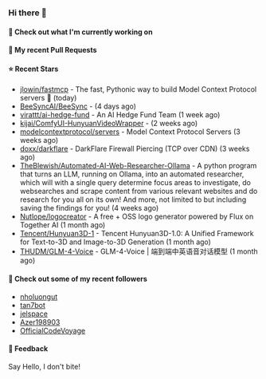 ### Hi there 👋

#### 👷 Check out what I'm currently working on

#### 🔨 My recent Pull Requests


#### ⭐ Recent Stars

- [jlowin/fastmcp](https://github.com/jlowin/fastmcp) - The fast, Pythonic way to build Model Context Protocol servers 🚀  (today)
- [BeeSyncAI/BeeSync](https://github.com/BeeSyncAI/BeeSync) -  (4 days ago)
- [virattt/ai-hedge-fund](https://github.com/virattt/ai-hedge-fund) - An AI Hedge Fund Team (1 week ago)
- [kijai/ComfyUI-HunyuanVideoWrapper](https://github.com/kijai/ComfyUI-HunyuanVideoWrapper) -  (2 weeks ago)
- [modelcontextprotocol/servers](https://github.com/modelcontextprotocol/servers) - Model Context Protocol Servers (3 weeks ago)
- [doxx/darkflare](https://github.com/doxx/darkflare) - DarkFlare Firewall Piercing (TCP over CDN) (3 weeks ago)
- [TheBlewish/Automated-AI-Web-Researcher-Ollama](https://github.com/TheBlewish/Automated-AI-Web-Researcher-Ollama) - A python program that turns an LLM, running on Ollama, into an automated researcher, which will with a single query determine focus areas to investigate, do websearches and scrape content from various relevant websites and do research for you all on its own! And more, not limited to but including saving the findings for you! (4 weeks ago)
- [Nutlope/logocreator](https://github.com/Nutlope/logocreator) - A free &#43; OSS logo generator powered by Flux on Together AI (1 month ago)
- [Tencent/Hunyuan3D-1](https://github.com/Tencent/Hunyuan3D-1) - Tencent Hunyuan3D-1.0: A Unified Framework for Text-to-3D and Image-to-3D Generation (1 month ago)
- [THUDM/GLM-4-Voice](https://github.com/THUDM/GLM-4-Voice) - GLM-4-Voice | 端到端中英语音对话模型 (1 month ago)

#### 👯 Check out some of my recent followers

- [nholuongut](https://github.com/nholuongut)
- [tan7bot](https://github.com/tan7bot)
- [jelspace](https://github.com/jelspace)
- [Azer198903](https://github.com/Azer198903)
- [OfficialCodeVoyage](https://github.com/OfficialCodeVoyage)

#### 💬 Feedback

Say Hello, I don't bite!